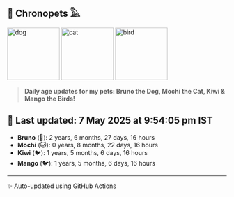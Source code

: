 ## 🐾 Chronopets 𓅓

<img src="https://media.giphy.com/media/3oriO0OEd9QIDdllqo/giphy.gif" width="120" height="120" alt="dog"> <img src="https://media.giphy.com/media/OmK8lulOMQ9XO/giphy.gif" width="120" height="120" alt="cat"> <img src="https://media.giphy.com/media/1dMNq7sH2v5i/giphy.gif" width="120" height="120" alt="bird"> 

> **Daily age updates for my pets: Bruno the Dog, Mochi the Cat, Kiwi & Mango the Birds!**

## 📅 Last updated: 7 May 2025 at 9:54:05 pm IST

- **Bruno** (🐶): 2 years, 6 months, 27 days, 16 hours
- **Mochi** (🐱): 0 years, 8 months, 22 days, 16 hours
- **Kiwi** (🐦): 1 years, 5 months, 6 days, 16 hours
- **Mango** (🐦): 1 years, 5 months, 6 days, 16 hours

---
✨ Auto-updated using GitHub Actions
